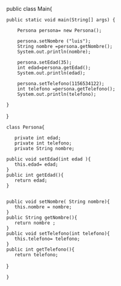 
public class Main{

    public static void main(String[] args) {
 
        Persona persona= new Persona();
 
        persona.setNombre ("luis");
        String nombre =persona.getNombre();
        System.out.println(nombre);
 
        persona.setEdad(35);
        int edad=persona.getEdad();
        System.out.println(edad);
 
        persona.setTelefono(1156534122);
        int telefono =persona.getTelefono();
        System.out.println(telefono);
        
    }
 }
 
    class Persona{
 
       private int edad;
       private int telefono;
       private String nombre;
   
    public void setEdad(int edad ){
       this.edad= edad;
    }
    public int getEdad(){
       return edad;
    }
 
 
    public void setNombre( String nombre){
       this.nombre = nombre;
    }
    public String getNombre(){
       return nombre ;
    }
    public void setTelefono(int telefono){
       this.telefono= telefono;
    }
    public int getTelefono(){
       return telefono;
 }
    
 
    }
